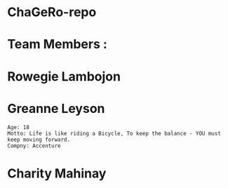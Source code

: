 # ChaGeRo-repo

#   Team Members :
#   Rowegie Lambojon
#   Greanne Leyson 
    Age: 18
    Motto: Life is like riding a Bicycle, To keep the balance - YOU must keep moving forward.
    Compny: Accenture
#   Charity Mahinay
